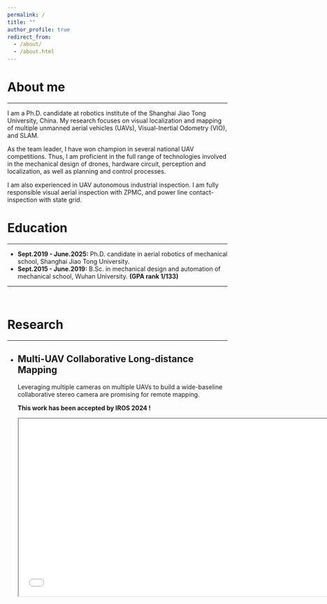 ```yaml
---
permalink: /
title: ""
author_profile: true
redirect_from: 
  - /about/
  - /about.html
---
```



# About me
---

I am a Ph.D. candidate at robotics institute of the Shanghai Jiao Tong University, China. My research focuses on visual localization and mapping of multiple unmanned aerial vehicles (UAVs), Visual-Inertial Odometry (VIO), and SLAM. 

As the team leader, I have won champion in several national UAV competitions. Thus, I am proficient in the full range of technologies involved in the mechanical design of drones, hardware circuit, perception and localization, as well as planning and control processes. 

I am also experienced in UAV autonomous industrial inspection. I am fully responsible visual aerial inspection with ZPMC, and power line contact-inspection with state grid.
<br/>

# Education
---

- **Sept.2019 - June.2025:** Ph.D. candidate in aerial robotics of mechanical school, Shanghai Jiao Tong University.
- **Sept.2015 - June.2019:** B.Sc. in mechanical design and automation of mechanical school, Wuhan University. **(GPA rank 1/133)**

---
<br/>

# Research 
---
- ## Multi-UAV Collaborative Long-distance Mapping
  
  Leveraging multiple cameras on multiple UAVs to build a wide-baseline collaborative stereo camera are promising for remote mapping. 
  
  **This work has been accepted by IROS 2024 !**
  <iframe height=406 width=720 src="../images/collaborative-stereo-camera-V2-264-compressed.mp4">
<br/>
<br/>


- ## Real-time Cross-camera Feature Association for Relative Pose Estimation of UAVs

  This work aims to estimate relative pose between two UAVs with common environmental features. we propose a high-rate cross-camera feature association with a dual-channel structure. Then, we develop a Multi-State Constrained Kalman Filter (MSCKF) to estimate relative pose of UAVs. 

  **This work has been revised by IEEE RAL with encouragement. We have revised and submited. Waiting for publishing soon!**
  <iframe height=406 width=720 src="../images/A-Real-Time-Dual-Channel-Feature-Association-for-Relative-Pose-Estimation-of-UAVs-Only-results-compressed.mp4">
<br/>
<br/>

- ## Robust Visual Positioning of the UAV for the Under Bridge Inspection With a Ground Guided Vehicle

  For regular defect inspection of the bridge’s bottom. we design a ground–air mobile system and a dual-source positioning algorithm to enhance the robustness of the UAV’s positioning.

  **This work has been accepted by IEEE Transactions on Instrumentation and Measurement 2022 !**
  <iframe height=406 width=720 src="../images/Under-Bridge-Inspection-with-a-Ground-Air-System.mp4">
<br/>
<br/>

- ## Semantic Visual-Inertial Odometry for Paticle-based Mapping in Dynamic Enviroment
  we propose a particle-based instance-aware semantic occupancy mapping in dynamic environments. 
  I design a semantic VIO algorithm based on OpenVINS, supporting both tracking moving objects and self-localization in dynamic environment.
  ![openvins_dynamic_framework-trim](../images/openvins_dynamic_framework-trim.png "openvins_dynamic_framework-trim")
  
  **This work has been revised by IEEE TRO with encouragement, we are currently revising it ! Waiting for our publishing soon !**
  <iframe height=396 width=704 src="../images/semantic-particle-based-map.mp4">

<br/>
<br/>

---
<br/>
<br/>


# National Competition
---
- ## National Intellegent Autonomous Navigation UAV Competition
  This competition requires UAV detecting circles, and planning its trajectory to avoid obstacles. As the team leader, we won the champion in 2021.
  <iframe height=406 width=720 src="../images/offline.mp4">

- ## National High-speed UAV Tracking Competition
  This competition requires UAV accurately tracking the target carried by a high-speed car. I am the first person in charge to build the hexcoptor, develop visual servo tracking, state fusion, and feedback control. We won the excellent prize in 2020.
  <iframe height=406 width=720 src="../images/high-speed-flight-ruyingsuixing-music-compressed.mp4">

- ## Champion of National ROBOCON 2018 

  I am mainly responsible for electric harware design, such as motor driver and MCU PCB. I also engage in the mechanical design of launch part of the wheeled robot.
  ![Champion of ROBOCON](../images/robocon.jpg "Champion of ROBOCON"){:width='768'}

---
<br/>
<br/>

# Projects
---
- ## Visual-Inertial Odometry with Omni Fisheye Cameras

  I design a visual-inertial odometry with four fisheye cameras (220 degrees) as follows. The SuperPoint is for multi-UAV cross-camera feature matching. The Fast corner is extracted with grid spaces. Then LK optical flow are used for local feature association.
  ![fisheye VIO](../images/four-fisheye-cameras.png "fisheye VIO"){:width='768'}
  <iframe height=396 width=720 src="../images/VIO-omni-fisheye-cameras-H264.mp4">
<br/>
<br/>


- ## Flexible Towed Aerial Robot System for Stable X-ray Inspection of Power Lines

  We design a flexible towed aerial robot system for stable X ray inspection of power lines. This project has been successfully appiled in State Grid of China.

  **This work has been accepted by IEEE International Conference on Robotics and Biomimetics 2023**
  <iframe height=406 width=720 src="../images/Video-A-Flexible-Towed-Aerial-Robot-System-for-Stable-X-ray-Inspection-of-Power-Lines-compressed.mp4">
<br/>
<br/>

- ## Autonomous Quayside Inspection Using Teach and Repeat Policy.

  I simulate inpection scenario in GAZEBO to enable trajectory planning in advance. Then I wirte a IOS App to control the DJI M300 to perform real-world inspection.
  ![zhenhua](../images/zhenhua-all.png "zhenhua"){:width='768'}

---
<br/>
<br/>

# Collaboration Joint Research
---

- ## Hitchhiker

  As a collaboration research, we design a aggressive quadrotor to perching on moving inclined surface using compliant suction cup gripper.

  **This work has been accepted by IEEE Transactions on Automation Science and Engineering 2023**
  ![graphic-abstract](../images/graphic-abstract.png "graphic-abstract"){:width='720'}
  <iframe height=396 width=704 src="../images/TASE-hitchhiker-video-music-compressed.mp4">
<br/>
<br/>

- ## Fast Flight with Fuzzy Decision and Multimodal Control

  As a collaboration research, we develop a fast flight of the flying robot with fuzzy decision and multimodal control tackling uncertainties.

  **This work has been accepted by IEEE Transactions on Industrial Electronics**
  <iframe height=396 width=704 src="../images/Video-Fast_Flight_of_the_Flying_Robot_With_Fuzzy_Decision_and_Multimodal_Control_Tackling_Uncertainties-compressed.mp4">
